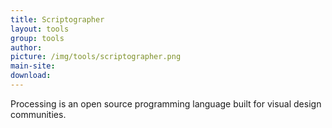 ```yaml
---
title: Scriptographer
layout: tools
group: tools
author:
picture: /img/tools/scriptographer.png
main-site:
download:
---
```

Processing is an open source programming language built for visual design communities.